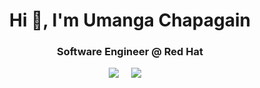 <h1 align="center">Hi 👋, I'm Umanga Chapagain</h1>
<h3 align="center">Software Engineer @ Red Hat</h3>


<p align="center">
  <a href="https://www.linkedin.com/in/umangachapagain/"><img src="https://img.shields.io/badge/linkedin-%230077B5.svg?&style=for-the-badge&logo=linkedin&logoColor=white" /></a>&nbsp;&nbsp;&nbsp;&nbsp;
  <a href="https://twitter.com/umangach"><img src="https://img.shields.io/badge/twitter-%231DA1F2.svg?&style=for-the-badge&logo=twitter&logoColor=white" /></a>&nbsp;&nbsp;&nbsp;&nbsp; 
  </a>
</p>
